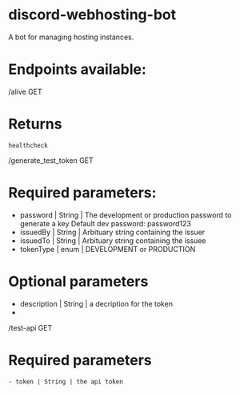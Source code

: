 # discord-webhosting-bot

A bot for managing hosting instances.

# Endpoints available:

/alive GET
  # Returns 
    healthcheck

/generate_test_token GET
  # Required parameters:
   - password | String | The development or production password to generate a key
                         Default dev password: password123
   - issuedBy | String | Arbituary string containing the issuer
   - issuedTo | String | Arbituary string containing the issuee
   - tokenType | enum | DEVELOPMENT or PRODUCTION
  # Optional parameters
   - description | String | a decription for the token
   - 
/test-api GET
  # Required parameters
    - token | String | the api token
